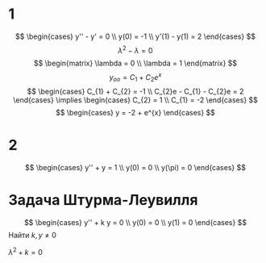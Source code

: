 # 1
$$
\begin{cases}
y'' - y' = 0 \\
y(0) = -1 \\
y'(1) - y(1) = 2
\end{cases}
$$
$$
\lambda^{2} - \lambda = 0
$$
$$
\begin{matrix}
\lambda = 0 \\
\lambda = 1
\end{matrix}
$$
$$
y_{oo} = C_{1} + C_{2}e^{x}
$$
$$
\begin{cases}
C_{1} + C_{2} = -1 \\
C_{2}e - C_{1} - C_{2}e = 2
\end{cases} \implies \begin{cases}
C_{2} = 1 \\
C_{1} = -2
\end{cases}
$$$$
\begin{cases}
y = -2 + e^{x}
\end{cases}
$$
# 2
$$
\begin{cases}
y'' + y = 1 \\
y(0) = 0 \\
y(\pi) = 0
\end{cases}
$$
# Задача Штурма-Леувилля
$$
\begin{cases}
y'' + k y = 0 \\
y(0) = 0 \\
y(1) = 0
\end{cases}
$$
Найти $k, y \neq 0$

$\lambda^{2} + k = 0$
